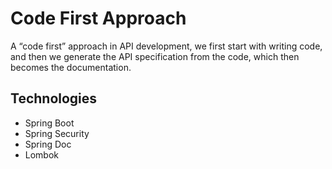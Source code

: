 # Code First Approach

A “code first” approach in API development, we first start with writing code, and then we generate the API specification from the code, which then becomes the documentation.

## Technologies

- Spring Boot
- Spring Security
- Spring Doc
- Lombok



